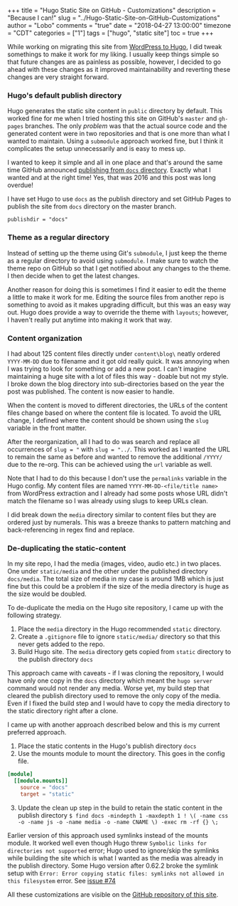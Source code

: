 +++
title = "Hugo Static Site on GitHub - Customizations"
description = "Because I can!"
slug = "../Hugo-Static-Site-on-GitHub-Customizations"
author = "Lobo"
comments = "true"
date = "2018-04-27 13:00:00"
timezone = "CDT"
categories = ["1"]
tags = ["hugo", "static site"]
toc = true
+++

While working on migrating this site from [WordPress to Hugo](/blog/from-wordpress-to-a-static-site-generator/), I did tweak somethings to make it work for my liking. I usually keep things simple so that future changes are as painless as possible, however, I decided to go ahead with these changes as it improved maintainability and reverting these changes are very straight forward.

### Hugo's default publish directory

Hugo generates the static site content in `public` directory by default. This worked fine for me when I tried hosting this site on GitHub's `master` and `gh-pages` branches. The only _problem_ was that the actual source code and the generated content were in two repositories and that is one more than what I wanted to maintain. Using a `submodule` approach worked fine, but I think it complicates the setup unnecessarily and is easy to mess up.

I wanted to keep it simple and all in one place and that's around the same time GitHub announced [publishing from `docs` directory](https://blog.github.com/2016-08-17-simpler-github-pages-publishing/). Exactly what I wanted and at the right time! Yes, that was 2016 and this post was long overdue!

I have set Hugo to use `docs` as the publish directory and set GitHub Pages to publish the site from `docs` directory on the master branch.

```
publishdir = "docs"
```

### Theme as a regular directory

Instead of setting up the theme using Git's `submodule`, I just keep the theme as a regular directory to avoid using `submodule`. I make sure to watch the theme repo on GitHub so that I get notified about any changes to the theme. I then decide when to get the latest changes.

Another reason for doing this is sometimes I find it easier to edit the theme a little to make it work for me. Editing the source files from another repo is something to avoid as it makes upgrading difficult, but this was an easy way out. Hugo does provide a way to override the theme with `layouts`; however, I haven't really put anytime into making it work that way.

### Content organization

I had about 125 content files directly under `content\blog\` neatly ordered `YYYY-MM-DD` due to filename and it got old really quick. It was annoying when I was trying to look for something or add a new post. I can't imagine maintaining a huge site with a lot of files this way - doable but not my style. I broke down the blog directory into sub-directories based on the year the post was published. The content is now easier to handle.

When the content is moved to different directories, the URLs of the content files change based on where the content file is located. To avoid the URL change, I defined where the content should be shown using the  `slug` variable in the front matter.

After the reorganization, all I had to do was search and replace all occurrences of `slug = "` with `slug = "../`. This worked as I wanted the URL to remain the same as before and wanted to remove the additional `/YYYY/` due to the re-org. This can be achieved using the `url` variable as well.

Note that I had to do this because I don't use the `permalinks` variable in the Hugo config. My content files are named `YYYY-MM-DD-<file/title name>` from WordPress extraction and I already had some posts whose URL didn't match the filename so I was already using slugs to keep URLs clean.

I did break down the `media` directory similar to content files but they are ordered just by numerals. This was a breeze thanks to pattern matching and back-referencing in regex find and replace.

### De-duplicating the static-content

In my site repo, I had the media (images, video, audio etc.) in two places. One under `static/media` and the other under the published directory `docs/media`. The total size of media in my case is around 1MB which is just fine but this could be a problem if the size of the media directory is huge as the size would be doubled.

To de-duplicate the media on the Hugo site repository, I came up with the following strategy.

1. Place the `media` directory in the Hugo recommended `static` directory.
1. Create a `.gitignore` file to ignore `static/media/` directory so that this never gets added to the repo.
1. Build Hugo site. The `media` directory gets copied from `static` directory to the publish directory `docs`

This approach came with caveats - if I was cloning the repository, I would have only one copy in the `docs` directory which meant the `hugo server` command would not render any media. Worse yet, my build step that cleared the publish directory used to remove the only copy of the media. Even if I fixed the build step and I would have to copy the media directory to the static directory right after a clone. 

I came up with another approach described below and this is my current preferred approach.

1. Place the static contents in the Hugo's publish directory `docs`
1. Use the mounts module to mount the directory. This goes in the config file.
```toml
[module]
  [[module.mounts]]
    source = "docs"
    target = "static"
```
3. Update the clean up step in the build to retain the static content in the publish directory
`$ find docs -mindepth 1 -maxdepth 1 ! \( -name css -o -name js -o -name media -o -name CNAME \) -exec rm -rf {} \;`


Earlier version of this approach used symlinks instead of the mounts module. It worked well even though Hugo threw `Symbolic links for directories not supported` error; Hugo used to ignore/skip the symlinks while building the site which is what I wanted as the media was already in the publish directory. Some Hugo version after 0.62.2 broke the symlink setup with `Error: Error copying static files: symlinks not allowed in this filesystem` error. See [issue #74](https://github.com/lobopraveen/praveenlobo.com/issues/74)

All these customizations are visible on the [GitHub repository of this site](https://github.com/lobopraveen/praveenlobo.com).
